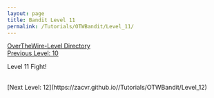 ```yaml
---
layout: page
title: Bandit Level 11
permalink: /Tutorials/OTWBandit/Level_11/
---
```

[OverTheWire-Level Directory](https://zacvr.github.io/Tutorials/OTWBandit/)
<br/>
[Previous Level: 10](https://zacvr.github.io//Tutorials/OTWBandit/Level_10)
<br/>

Level 11 Fight!

<br/>
[Next Level: 12](https://zacvr.github.io//Tutorials/OTWBandit/Level_12)
